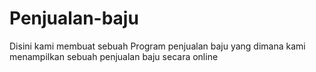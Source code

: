 # Penjualan-baju
Disini kami membuat sebuah Program penjualan baju yang dimana kami menampilkan sebuah penjualan baju secara online 
